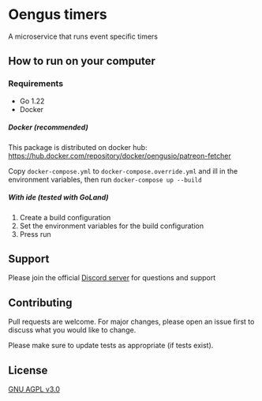 # Oengus timers
A microservice that runs event specific timers

## How to run on your computer

### Requirements
- Go 1.22
- Docker

##### Docker (recommended)
This package is distributed on docker hub: https://hub.docker.com/repository/docker/oengusio/patreon-fetcher

Copy `docker-compose.yml` to `docker-compose.override.yml` and ill in the environment variables, then run `docker-compose up --build`

##### With ide (tested with GoLand)
1. Create a build configuration
2. Set the environment variables for the build configuration
3. Press run

## Support

Please join the official [Discord server](https://discord.gg/ZZFS8YT) for questions and support

## Contributing
Pull requests are welcome. For major changes, please open an issue first to discuss what you would like to change.

Please make sure to update tests as appropriate (if tests exist).

## License
[GNU AGPL v3.0](https://choosealicense.com/licenses/agpl-3.0/)
